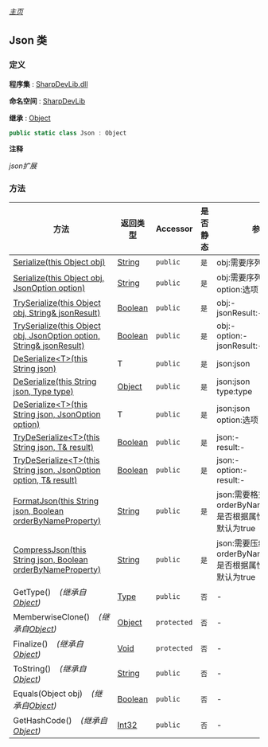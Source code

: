 ###### [主页](./Index.md "主页")

## Json 类

### 定义

**程序集** : [SharpDevLib.dll](./SharpDevLib.assembly.md "SharpDevLib.dll")

**命名空间** : [SharpDevLib](./SharpDevLib.namespace.md "SharpDevLib")

**继承** : [Object](https://learn.microsoft.com/en-us/dotnet/api/system.object "Object")

``` csharp
public static class Json : Object
```

**注释**

*json扩展*


### 方法

|方法|返回类型|Accessor|是否静态|参数|
|---|---|---|---|---|
|[Serialize(this Object obj)](./SharpDevLib.Json.Serialize.thisObject.md "Serialize(this Object obj)")|[String](https://learn.microsoft.com/en-us/dotnet/api/system.string "String")|`public`|`是`|obj:需要序列化的对象|
|[Serialize(this Object obj, JsonOption option)](./SharpDevLib.Json.Serialize.thisObject.JsonOption.md "Serialize(this Object obj, JsonOption option)")|[String](https://learn.microsoft.com/en-us/dotnet/api/system.string "String")|`public`|`是`|obj:需要序列化的对象<br>option:选项|
|[TrySerialize(this Object obj, String& jsonResult)](./SharpDevLib.Json.TrySerialize.thisObject.String&.md "TrySerialize(this Object obj, String& jsonResult)")|[Boolean](https://learn.microsoft.com/en-us/dotnet/api/system.boolean "Boolean")|`public`|`是`|obj:-<br>jsonResult:-|
|[TrySerialize(this Object obj, JsonOption option, String& jsonResult)](./SharpDevLib.Json.TrySerialize.thisObject.JsonOption.String&.md "TrySerialize(this Object obj, JsonOption option, String& jsonResult)")|[Boolean](https://learn.microsoft.com/en-us/dotnet/api/system.boolean "Boolean")|`public`|`是`|obj:-<br>option:-<br>jsonResult:-|
|[DeSerialize\<T\>(this String json)](./SharpDevLib.Json.DeSerialize.T.thisString.md "DeSerialize<T>(this String json)")|T|`public`|`是`|json:json|
|[DeSerialize(this String json, Type type)](./SharpDevLib.Json.DeSerialize.thisString.Type.md "DeSerialize(this String json, Type type)")|[Object](https://learn.microsoft.com/en-us/dotnet/api/system.object "Object")|`public`|`是`|json:json<br>type:type|
|[DeSerialize\<T\>(this String json, JsonOption option)](./SharpDevLib.Json.DeSerialize.T.thisString.JsonOption.md "DeSerialize<T>(this String json, JsonOption option)")|T|`public`|`是`|json:json<br>option:选项|
|[TryDeSerialize\<T\>(this String json, T& result)](./SharpDevLib.Json.TryDeSerialize.T.thisString.T&.md "TryDeSerialize<T>(this String json, T& result)")|[Boolean](https://learn.microsoft.com/en-us/dotnet/api/system.boolean "Boolean")|`public`|`是`|json:-<br>result:-|
|[TryDeSerialize\<T\>(this String json, JsonOption option, T& result)](./SharpDevLib.Json.TryDeSerialize.T.thisString.JsonOption.T&.md "TryDeSerialize<T>(this String json, JsonOption option, T& result)")|[Boolean](https://learn.microsoft.com/en-us/dotnet/api/system.boolean "Boolean")|`public`|`是`|json:-<br>option:-<br>result:-|
|[FormatJson(this String json, Boolean orderByNameProperty)](./SharpDevLib.Json.FormatJson.thisString.Boolean.md "FormatJson(this String json, Boolean orderByNameProperty)")|[String](https://learn.microsoft.com/en-us/dotnet/api/system.string "String")|`public`|`是`|json:需要格式化的json<br>orderByNameProperty:是否根据属性名称排序,默认为true|
|[CompressJson(this String json, Boolean orderByNameProperty)](./SharpDevLib.Json.CompressJson.thisString.Boolean.md "CompressJson(this String json, Boolean orderByNameProperty)")|[String](https://learn.microsoft.com/en-us/dotnet/api/system.string "String")|`public`|`是`|json:需要压缩的json<br>orderByNameProperty:是否根据属性名称排序,默认为true|
|GetType()&nbsp;&nbsp;&nbsp;&nbsp;*(继承自[Object](https://learn.microsoft.com/en-us/dotnet/api/system.object "Object"))*|[Type](https://learn.microsoft.com/en-us/dotnet/api/system.type "Type")|`public`|`否`|-|
|MemberwiseClone()&nbsp;&nbsp;&nbsp;&nbsp;*(继承自[Object](https://learn.microsoft.com/en-us/dotnet/api/system.object "Object"))*|[Object](https://learn.microsoft.com/en-us/dotnet/api/system.object "Object")|`protected`|`否`|-|
|Finalize()&nbsp;&nbsp;&nbsp;&nbsp;*(继承自[Object](https://learn.microsoft.com/en-us/dotnet/api/system.object "Object"))*|[Void](https://learn.microsoft.com/en-us/dotnet/api/system.void "Void")|`protected`|`否`|-|
|ToString()&nbsp;&nbsp;&nbsp;&nbsp;*(继承自[Object](https://learn.microsoft.com/en-us/dotnet/api/system.object "Object"))*|[String](https://learn.microsoft.com/en-us/dotnet/api/system.string "String")|`public`|`否`|-|
|Equals(Object obj)&nbsp;&nbsp;&nbsp;&nbsp;*(继承自[Object](https://learn.microsoft.com/en-us/dotnet/api/system.object "Object"))*|[Boolean](https://learn.microsoft.com/en-us/dotnet/api/system.boolean "Boolean")|`public`|`否`|-|
|GetHashCode()&nbsp;&nbsp;&nbsp;&nbsp;*(继承自[Object](https://learn.microsoft.com/en-us/dotnet/api/system.object "Object"))*|[Int32](https://learn.microsoft.com/en-us/dotnet/api/system.int32 "Int32")|`public`|`否`|-|


